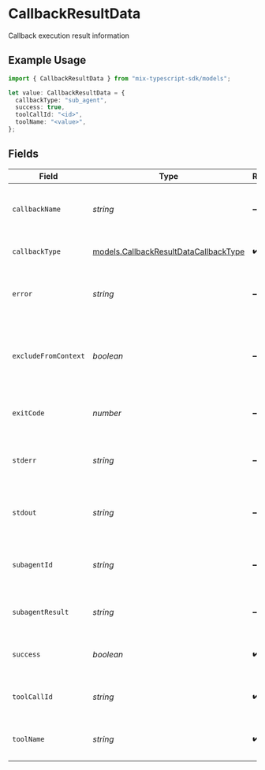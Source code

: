 # CallbackResultData

Callback execution result information

## Example Usage

```typescript
import { CallbackResultData } from "mix-typescript-sdk/models";

let value: CallbackResultData = {
  callbackType: "sub_agent",
  success: true,
  toolCallId: "<id>",
  toolName: "<value>",
};
```

## Fields

| Field                                                                                | Type                                                                                 | Required                                                                             | Description                                                                          |
| ------------------------------------------------------------------------------------ | ------------------------------------------------------------------------------------ | ------------------------------------------------------------------------------------ | ------------------------------------------------------------------------------------ |
| `callbackName`                                                                       | *string*                                                                             | :heavy_minus_sign:                                                                   | Human-readable name of the callback (optional)                                       |
| `callbackType`                                                                       | [models.CallbackResultDataCallbackType](../models/callbackresultdatacallbacktype.md) | :heavy_check_mark:                                                                   | Type of callback executed                                                            |
| `error`                                                                              | *string*                                                                             | :heavy_minus_sign:                                                                   | Error message if callback failed (optional)                                          |
| `excludeFromContext`                                                                 | *boolean*                                                                            | :heavy_minus_sign:                                                                   | Whether this callback result is excluded from agent context (optional)               |
| `exitCode`                                                                           | *number*                                                                             | :heavy_minus_sign:                                                                   | Exit code from bash callback (optional)                                              |
| `stderr`                                                                             | *string*                                                                             | :heavy_minus_sign:                                                                   | Standard error from bash callback (optional)                                         |
| `stdout`                                                                             | *string*                                                                             | :heavy_minus_sign:                                                                   | Standard output from bash callback (optional)                                        |
| `subagentId`                                                                         | *string*                                                                             | :heavy_minus_sign:                                                                   | ID of spawned sub-agent session (optional)                                           |
| `subagentResult`                                                                     | *string*                                                                             | :heavy_minus_sign:                                                                   | Result from sub-agent execution (optional)                                           |
| `success`                                                                            | *boolean*                                                                            | :heavy_check_mark:                                                                   | Whether callback executed successfully                                               |
| `toolCallId`                                                                         | *string*                                                                             | :heavy_check_mark:                                                                   | ID of the tool call that triggered this callback                                     |
| `toolName`                                                                           | *string*                                                                             | :heavy_check_mark:                                                                   | Name of the tool that triggered callback                                             |